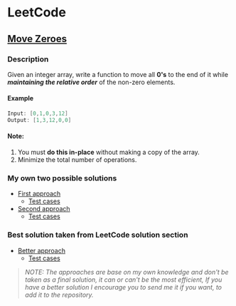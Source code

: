 # LeetCode

## [Move Zeroes](https://leetcode.com/problems/move-zeroes)

### Description
Given an integer array, write a function to move all **0's** to the end of it while ***maintaining the relative order*** of the non-zero elements.

#### Example
```java
Input: [0,1,0,3,12]
Output: [1,3,12,0,0]
```

#### Note:
1. You must **do this in-place** without making a copy of the array.
2. Minimize the total number of operations.

### My own two possible solutions

* [First approach](method1/MoveZeroes.java)
    * [Test cases](../../../../test/java/leetcode/MoveZeroes/method1/MoveZeroesTest.java)
* [Second approach](method2/MoveZeroes.java)
    * [Test cases](../../../../test/java/leetcode/MoveZeroes/method2/MoveZeroesTest.java)
    
### Best solution taken from LeetCode solution section
* [Better approach](method3/MoveZeroes.java)
    * [Test cases](../../../../test/java/leetcode/MoveZeroes/method3/MoveZeroesTest.java)

> *NOTE: The approaches are base on my own knowledge and don't be taken as a final solution, it can or can't be the most efficient, If you have a better solution I encourage you to send me it if you want, to add it to the repository.*  